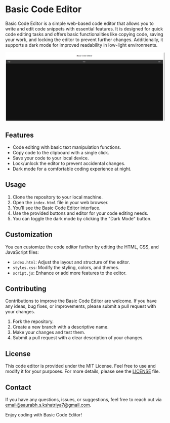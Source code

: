 # Basic Code Editor

Basic Code Editor is a simple web-based code editor that allows you to write and edit code snippets with essential features. It is designed for quick code editing tasks and offers basic functionalities like copying code, saving your work, and locking the editor to prevent further changes. Additionally, it supports a dark mode for improved readability in low-light environments.

![Basic Code Editor Screenshot](screenshot.png)

## Features

- Code editing with basic text manipulation functions.
- Copy code to the clipboard with a single click.
- Save your code to your local device.
- Lock/unlock the editor to prevent accidental changes.
- Dark mode for a comfortable coding experience at night.

## Usage

1. Clone the repository to your local machine.
2. Open the `index.html` file in your web browser.
3. You'll see the Basic Code Editor interface.
4. Use the provided buttons and editor for your code editing needs.
5. You can toggle the dark mode by clicking the "Dark Mode" button.

## Customization

You can customize the code editor further by editing the HTML, CSS, and JavaScript files:

- `index.html`: Adjust the layout and structure of the editor.
- `styles.css`: Modify the styling, colors, and themes.
- `script.js`: Enhance or add more features to the editor.

## Contributing

Contributions to improve the Basic Code Editor are welcome. If you have any ideas, bug fixes, or improvements, please submit a pull request with your changes.

1. Fork the repository.
2. Create a new branch with a descriptive name.
3. Make your changes and test them.
4. Submit a pull request with a clear description of your changes.

## License

This code editor is provided under the MIT License. Feel free to use and modify it for your purposes. For more details, please see the [LICENSE](LICENSE) file.

## Contact

If you have any questions, issues, or suggestions, feel free to reach out via [email@saurabh.s.kshatriya7@gmail.com](mailto:saurabh.s.kshatriya7@gmail.com).

Enjoy coding with Basic Code Editor!
